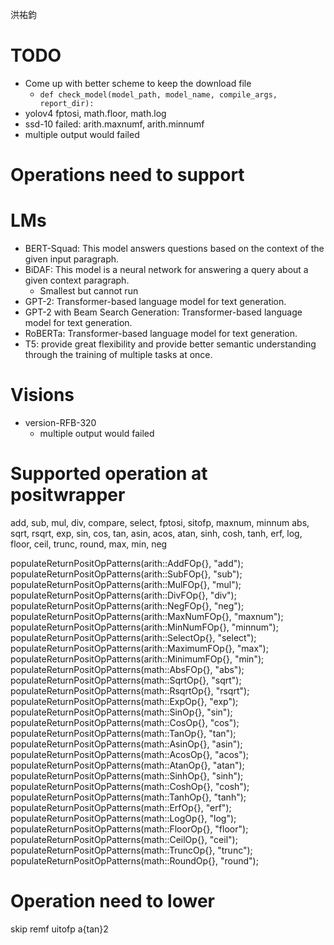 洪祐鈞

# TODO

- Come up with better scheme to keep the download file
	- `def check_model(model_path, model_name, compile_args, report_dir):`
- yolov4 fptosi, math.floor, math.log
- ssd-10 failed: arith.maxnumf, arith.minnumf
- multiple output would failed

# Operations need to support

# LMs

- BERT-Squad: This model answers questions based on the context of the given input paragraph.
- BiDAF: This model is a neural network for answering a query about a given context paragraph.
	- Smallest but cannot run
- GPT-2: Transformer-based language model for text generation.
- GPT-2 with Beam Search Generation: Transformer-based language model for text generation.
- RoBERTa: Transformer-based language model for text generation.
- T5: provide great flexibility and provide better semantic understanding through the training of multiple tasks at once.

# Visions

- version-RFB-320
	- multiple output would failed

# Supported operation at positwrapper

add, sub, mul, div, compare, select, fptosi, sitofp, maxnum, minnum
abs, sqrt, rsqrt, exp, sin, cos, tan, asin, acos, atan, sinh, cosh, tanh, erf, log, floor, ceil, trunc, round, max, min, neg

  populateReturnPositOpPatterns(arith::AddFOp{}, "add");
  populateReturnPositOpPatterns(arith::SubFOp{}, "sub");
  populateReturnPositOpPatterns(arith::MulFOp{}, "mul");
  populateReturnPositOpPatterns(arith::DivFOp{}, "div");
  populateReturnPositOpPatterns(arith::NegFOp{}, "neg");
  populateReturnPositOpPatterns(arith::MaxNumFOp{}, "maxnum");
  populateReturnPositOpPatterns(arith::MinNumFOp{}, "minnum");
  populateReturnPositOpPatterns(arith::SelectOp{}, "select");
  populateReturnPositOpPatterns(arith::MaximumFOp{}, "max");
  populateReturnPositOpPatterns(arith::MinimumFOp{}, "min");
  populateReturnPositOpPatterns(math::AbsFOp{}, "abs");
  populateReturnPositOpPatterns(math::SqrtOp{}, "sqrt");
  populateReturnPositOpPatterns(math::RsqrtOp{}, "rsqrt");
  populateReturnPositOpPatterns(math::ExpOp{}, "exp");
  populateReturnPositOpPatterns(math::SinOp{}, "sin");
  populateReturnPositOpPatterns(math::CosOp{}, "cos");
  populateReturnPositOpPatterns(math::TanOp{}, "tan");
  populateReturnPositOpPatterns(math::AsinOp{}, "asin");
  populateReturnPositOpPatterns(math::AcosOp{}, "acos");
  populateReturnPositOpPatterns(math::AtanOp{}, "atan");
  populateReturnPositOpPatterns(math::SinhOp{}, "sinh");
  populateReturnPositOpPatterns(math::CoshOp{}, "cosh");
  populateReturnPositOpPatterns(math::TanhOp{}, "tanh");
  populateReturnPositOpPatterns(math::ErfOp{}, "erf");
  populateReturnPositOpPatterns(math::LogOp{}, "log");
  populateReturnPositOpPatterns(math::FloorOp{}, "floor");
  populateReturnPositOpPatterns(math::CeilOp{}, "ceil");
  populateReturnPositOpPatterns(math::TruncOp{}, "trunc");
  populateReturnPositOpPatterns(math::RoundOp{}, "round");

# Operation need to lower

skip remf uitofp
a{tan}2